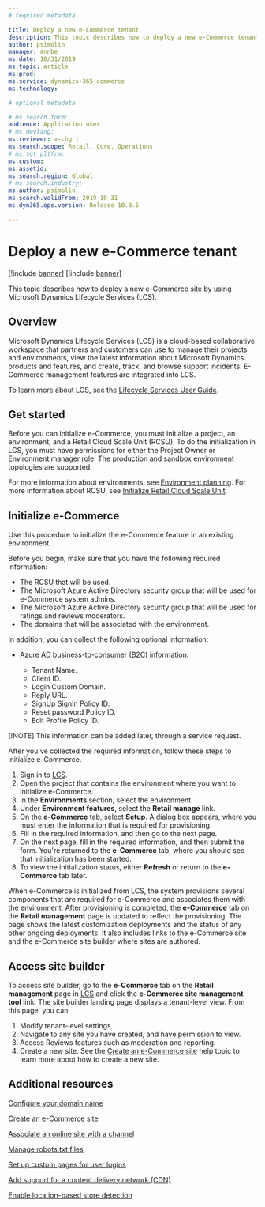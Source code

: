 ```yaml
---
# required metadata

title: Deploy a new e-Commerce tenant
description: This topic describes how to deploy a new e-Commerce tenant by using Microsoft Dynamics Lifecycle Services (LCS).
author: psimolin
manager: annbe
ms.date: 10/31/2019
ms.topic: article
ms.prod: 
ms.service: dynamics-365-commerce
ms.technology: 

# optional metadata

# ms.search.form: 
audience: Application user
# ms.devlang: 
ms.reviewer: v-chgri
ms.search.scope: Retail, Core, Operations
# ms.tgt_pltfrm: 
ms.custom: 
ms.assetid: 
ms.search.region: Global
# ms.search.industry: 
ms.author: psimolin
ms.search.validFrom: 2019-10-31
ms.dyn365.ops.version: Release 10.0.5

---
```


# Deploy a new e-Commerce tenant

[!include [banner](includes/preview-banner.md)]
[!include [banner](includes/banner.md)]

This topic describes how to deploy a new e-Commerce site by using Microsoft Dynamics Lifecycle Services (LCS).

## Overview

Microsoft Dynamics Lifecycle Services (LCS) is a cloud-based collaborative workspace that partners and customers can use to manage their projects and environments, view the latest information about Microsoft Dynamics products and features, and create, track, and browse support incidents. E-Commerce management features are integrated into LCS.

To learn more about LCS, see the [Lifecycle Services User Guide](https://docs.microsoft.com/dynamics365/unified-operations/dev-itpro/lifecycle-services/lcs-user-guide).
	
## Get started

Before you can initialize e-Commerce, you must initialize a project, an environment, and a Retail Cloud Scale Unit (RCSU). To do the initialization in LCS, you must have permissions for either the Project Owner or Environment manager role. The production and sandbox environment topologies are supported.

For more information about environments, see [Environment planning](https://docs.microsoft.com/dynamics365/unified-operations/fin-and-ops/imp-lifecycle/environment-planning). For more information about RCSU, see [Initialize Retail Cloud Scale Unit](https://docs.microsoft.com/dynamics365/unified-operations/dev-itpro/deployment/initialize-retail-channels).

## Initialize e-Commerce

Use this procedure to initialize the e-Commerce feature in an existing environment.

Before you begin, make sure that you have the following required information:

- The RCSU that will be used.
- The Microsoft Azure Active Directory security group that will be used for e-Commerce system admins.
- The Microsoft Azure Active Directory security group that will be used for ratings and reviews moderators.
- The domains that will be associated with the environment.

In addition, you can collect the following optional information:

- Azure AD business-to-consumer (B2C) information:

	- Tenant Name.
	- Client ID.
	- Login Custom Domain.
	- Reply URL.
	- SignUp SignIn Policy ID.
	- Reset password Policy ID.
	- Edit Profile Policy ID.

[!NOTE]
This information can be added later, through a service request.

After you've collected the required information, follow these steps to initialize e-Commerce.

1. Sign in to [LCS](https://lcs.dynamics.com).
1. Open the project that contains the environment where you want to initialize e-Commerce.
1. In the **Environments** section, select the environment.
1. Under **Environment features**, select the **Retail manage** link.
1. On the **e-Commerce** tab, select **Setup**. A dialog box appears, where you must enter the information that is required for provisioning.
1. Fill in the required information, and then go to the next page.
1. On the next page, fill in the required information, and then submit the form. You're returned to the **e-Commerce** tab, where you should see that initialization has been started.
1. To view the initialization status, either **Refresh** or return to the **e-Commerce** tab later.
	

When e-Commerce is initialized from LCS, the system provisions several components that are required for e-Commerce and associates them with the environment. After provisioning is completed, the **e-Commerce** tab on the **Retail management** page is updated to reflect the provisioning. The page shows the latest customization deployments and the status of any other ongoing deployments. It also includes links to the e-Commerce site and the e-Commerce site builder where sites are authored.

## Access site builder

To access site builder, go to the **e-Commerce** tab on the **Retail management** page in [LCS](https://lcs.dynamics.com) and click the **e-Commerce site management tool** link. The site builder landing page displays a tenant-level view. From this page, you can:

1. Modify tenant-level settings.
2. Navigate to any site you have created, and have permission to view. 
3. Access Reviews features such as moderation and reporting.
4. Create a new site. See the [Create an e-Commerce site](create-ecommerce-site.md) help topic to learn more about how to create a new site. 

 

## Additional resources

[Configure your domain name](configure-your-domain-name.md)

[Create an e-Commerce site](create-ecommerce-site.md)

[Associate an online site with a channel](associate-site-online-store.md)

[Manage robots.txt files](manage-robots-txt-files.md)

[Set up custom pages for user logins](custom-pages-user-logins.md)

[Add support for a content delivery network (CDN)](add-cdn-support.md)

[Enable location-based store detection](enable-store-detection.md)
